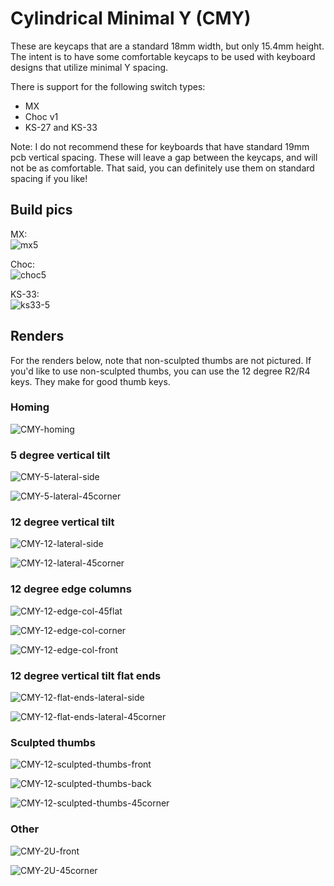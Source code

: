 # Cylindrical Minimal Y (CMY)

These are keycaps that are a standard 18mm width, but only 15.4mm height. The intent is to have some comfortable keycaps to be used with keyboard designs that utilize minimal Y spacing.

There is support for the following switch types:  
* MX
* Choc v1
* KS-27 and KS-33

Note: I do not recommend these for keyboards that have standard 19mm pcb vertical spacing. These will leave a gap between the keycaps, and will not be as comfortable. That said, you can definitely use them on standard spacing if you like!


## Build pics

MX:  
![mx5](images/build-mx-5-degree.jpg)

Choc:  
![choc5](images/build-choc-5-degree.jpg)

KS-33:  
![ks33-5](images/build-ks33-5-degree.jpg)

## Renders

For the renders below, note that non-sculpted thumbs are not pictured. If you'd like to use non-sculpted thumbs, you can use the 12 degree R2/R4 keys. They make for good thumb keys.

### Homing

![CMY-homing](images/CMY-homing.png)

### 5 degree vertical tilt

![CMY-5-lateral-side](images/CMY-5-lateral-side.png)

![CMY-5-lateral-45corner](images/CMY-5-lateral-45corner.png)

### 12 degree vertical tilt

![CMY-12-lateral-side](images/CMY-12-lateral-side.png)

![CMY-12-lateral-45corner](images/CMY-12-lateral-45corner.png)

### 12 degree edge columns

![CMY-12-edge-col-45flat](images/CMY-12-edge-col-45flat.png)

![CMY-12-edge-col-corner](images/CMY-12-edge-col-corner.png)

![CMY-12-edge-col-front](images/CMY-12-edge-col-front.png)

### 12 degree vertical tilt flat ends

![CMY-12-flat-ends-lateral-side](images/CMY-12-flat-ends-lateral-side.png)

![CMY-12-flat-ends-lateral-45corner](images/CMY-12-flat-ends-lateral-45corner.png)

### Sculpted thumbs

![CMY-12-sculpted-thumbs-front](images/CMY-12-sculpted-thumbs-front.png)

![CMY-12-sculpted-thumbs-back](images/CMY-12-sculpted-thumbs-back.png)

![CMY-12-sculpted-thumbs-45corner](images/CMY-12-sculpted-thumbs-45corner.png)

### Other

![CMY-2U-front](images/CMY-2U-front.png)

![CMY-2U-45corner](images/CMY-2U-45corner.png)


